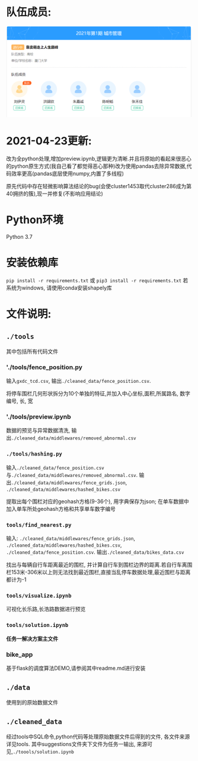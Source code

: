 # 队伍成员:

![](./pic.png)

# 2021-04-23更新:

改为全python处理,增加preview.ipynb,逻辑更为清晰.并且将原始的看起来很恶心的python原生方式(我自己看了都觉得恶心那种)改为使用pandas去除异常数据,代码效率更高(pandas底层使用numpy,内置了多线程)

原先代码中存在轻微影响算法结论的bug(会使cluster1453取代cluster286成为第40拥挤的簇),现一并修复(不影响应用结论)

# Python环境
Python 3.7

# 安装依赖库

`pip install -r requirements.txt` 或 `pip3 install -r requirements.txt`
若系统为windows, 请使用conda安装shapely库

# 文件说明:

## `./tools`
其中包括所有代码文件

### './tools/fence_position.py
输入`gxdc_tcd.csv`, 输出`./cleaned_data/fence_position.csv`.

将停车围栏几何形状拆分为10个单独的特征,并加入中心坐标,面积,所属路名, 数字编号, 长, 宽

### './tools/preview.ipynb
数据的预览与异常数据清洗, 输出`./cleaned_data/middlewares/removed_abnormal.csv`

### `./tools/hashing.py`
输入`./cleaned_data/fence_position.csv`与`./cleaned_data/middlewares/removed_abnormal.csv`. 输出`./cleaned_data/middlewares/fence_grids.json`, `./cleaned_data/middlewares/hashed_bikes.csv`

提取出每个围栏对应的geohash方格(9-36个), 用字典保存为json; 在单车数据中加入单车所处geohash方格和共享单车数字编号

### `tools/find_nearest.py`
输入: `./cleaned_data/middlewares/fence_grids.json`, `./cleaned_data/middlewares/hashed_bikes.csv`, `./cleaned_data/fence_position.csv`. 输出`./cleaned_data/bikes_data.csv`

找出与每辆自行车距离最近的围栏, 并计算自行车到围栏边界的距离.若自行车离围栏153米-306米以上则无法找到最近围栏,直接当乱停车数据处理,最近围栏与距离都计为-1

### `tools/visualize.ipynb`

可视化长乐路,长浩路数据进行预览

### `tools/solution.ipynb`

**任务一解决方案主文件**

### bike_app
基于flask的调度算法DEMO,请参阅其中readme.md进行安装


## `./data`

使用到的原始数据文件

## `./cleaned_data`

经过tools中SQL命令,python代码等处理原始数据文件后得到的文件, 各文件来源详见tools.
其中suggestions文件夹下文件为任务一输出, 来源可见,`./toools/solution.ipynb`